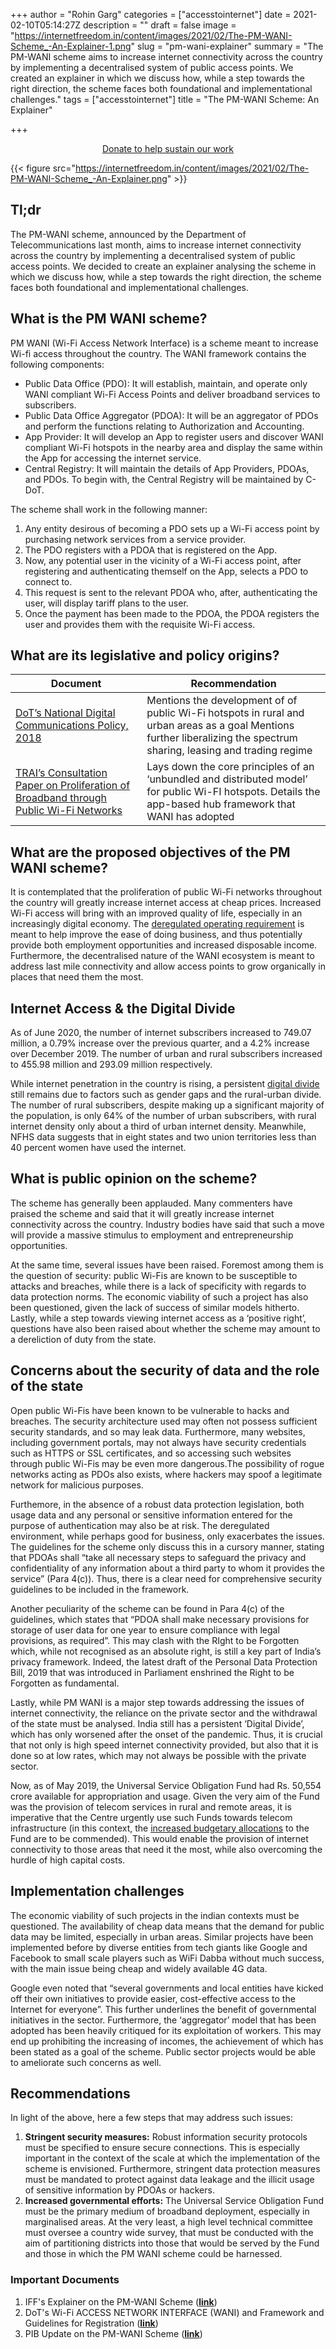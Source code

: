 +++
author = "Rohin Garg"
categories = ["accesstointernet"]
date = 2021-02-10T05:14:27Z
description = ""
draft = false
image = "https://internetfreedom.in/content/images/2021/02/The-PM-WANI-Scheme_-An-Explainer-1.png"
slug = "pm-wani-explainer"
summary = "The PM-WANI scheme aims to increase internet connectivity across the country by implementing a decentralised system of public access points. We created an explainer in which we discuss how, while a step towards the right direction, the scheme faces both foundational and implementational challenges."
tags = ["accesstointernet"]
title = "The PM-WANI Scheme: An Explainer"

+++


<div style="text-align:center;">
    <a href="https://internetfreedom.in/donate/" class="button">Donate to help sustain our work</a>
</div>

{{< figure src="https://internetfreedom.in/content/images/2021/02/The-PM-WANI-Scheme_-An-Explainer.png" >}}

## Tl;dr

The PM-WANI scheme, announced by the Department of Telecommunications last month, aims to increase internet connectivity across the country by implementing a decentralised system of public access points. We decided to create an explainer analysing the scheme in which we discuss how, while a step towards the right direction, the scheme faces both foundational and implementational challenges.

## What is the PM WANI scheme?

PM WANI (Wi-Fi Access Network Interface) is a scheme meant to increase Wi-fi access throughout the country. The WANI framework contains the following components:

* Public Data Office (PDO): It will establish, maintain, and operate only WANI compliant Wi-Fi Access Points and deliver broadband services to subscribers.
* Public Data Office Aggregator (PDOA): It will be an aggregator of PDOs and perform the functions relating to Authorization and Accounting.
* App Provider: It will develop an App to register users and discover WANI compliant Wi-Fi hotspots in the nearby area and display the same within the App for accessing the internet service.
* Central Registry: It will maintain the details of App Providers, PDOAs, and PDOs. To begin with, the Central Registry will be maintained by C-DoT.

The scheme shall work in the following manner:

1. Any entity desirous of becoming a PDO sets up a Wi-Fi access point by purchasing network services from a service provider.
2. The PDO registers with a PDOA that is registered on the App.
3. Now, any potential user in the vicinity of a Wi-Fi access point, after registering and authenticating themself on the App, selects a PDO to connect to.
4. This request is sent to the relevant PDOA who, after, authenticating the user, will display tariff plans to the user.
5. Once the payment has been made to the PDOA, the PDOA registers the user and provides them with the requisite Wi-Fi access.

## What are its legislative and policy origins?

| Document                                                                              | Recommendation                                                                                                                                                         |
|---------------------------------------------------------------------------------------|------------------------------------------------------------------------------------------------------------------------------------------------------------------------|
| [DoT’s National Digital Communications Policy, 2018](https://dot.gov.in/sites/default/files/EnglishPolicy-NDCP.pdf)                                    | Mentions the development of of public Wi-Fi hotspots in rural and urban areas as a goal Mentions further liberalizing the spectrum sharing, leasing and trading regime |
| [TRAI’s Consultation Paper on Proliferation of Broadband through Public Wi-Fi Networks](https://trai.gov.in/sites/default/files/Wi-Fi_consultation%20Paper_13_july_2016.pdf) | Lays down the core principles of an ‘unbundled and distributed model’ for public Wi-FI hotspots. Details the app-based hub framework that WANI has adopted             |



## What are the proposed objectives of the PM WANI scheme?

It is contemplated that the proliferation of public Wi-Fi networks throughout the country will greatly increase internet access at cheap prices. Increased Wi-Fi access will bring with an improved quality of life, especially in an increasingly digital economy. The [deregulated operating requirement](https://internetfreedom.in/troubleshooting-indias-wifi/) is meant to help improve the ease of doing business, and thus potentially provide both employment opportunities and increased disposable income. Furthermore, the decentralised nature of the WANI ecosystem is meant to address last mile connectivity and allow access points to grow organically in places that need them the most.

## Internet Access & the Digital Divide

As of June 2020, the number of internet subscribers increased to 749.07 million, a 0.79% increase over the previous quarter, and a 4.2% increase over December 2019. The number of urban and rural subscribers increased to 455.98 million and 293.09 million respectively.

While internet penetration in the country is rising, a persistent [digital divide](https://internetfreedom.in/on-chronic-inequalities-in-internet-access/) still remains due to factors such as gender gaps and the rural-urban divide. The number of rural subscribers, despite making up a significant majority of the population, is only 64% of the number of urban subscribers, with rural internet density only about a third of urban internet density. Meanwhile, NFHS data suggests that in eight states and two union territories less than 40 percent women have used the internet.

## What is public opinion on the scheme?

The scheme has generally been applauded. Many commenters have praised the scheme and said that it will greatly increase internet connectivity across the country. Industry bodies have said that such a move will provide a massive stimulus to employment and entrepreneurship opportunities.

At the same time, several issues have been raised. Foremost among them is the question of security: public Wi-Fis are known to be susceptible to attacks and breaches, while there is a lack of specificity with regards to data protection norms. The economic viability of such a project has also been questioned, given the lack of success of similar models hitherto. Lastly, while a step towards viewing internet access as a ‘positive right’, questions have also been raised about whether the scheme may amount to a dereliction of duty from the state.

## Concerns about the security of data and the role of the state

Open public Wi-Fis have been known to be vulnerable to hacks and breaches. The security architecture used may often not possess sufficient security standards, and so may leak data. Furthermore, many websites, including government portals, may not always have security credentials such as HTTPS or SSL certificates, and so accessing such websites through public Wi-Fis may be even more dangerous.The possibility of rogue networks acting as PDOs also exists, where hackers may spoof a legitimate network for malicious purposes.

Furthemore, in the absence of a robust data protection legislation, both usage data and any personal or sensitive information entered for the purpose of authentication may also be at risk. The deregulated environment, while perhaps good for business, only exacerbates the issues. The guidelines for the scheme only discuss this in a cursory manner, stating that PDOAs shall “take all necessary steps to safeguard the privacy and confidentiality of any information about a third party to whom it provides the service” (Para 4(c)). Thus, there is a clear need for comprehensive security guidelines to be included in the framework.

Another peculiarity of the scheme can be found in Para 4(c) of the guidelines, which states that “PDOA shall make necessary provisions for storage of user data for one year to ensure compliance with legal provisions, as required”. This may clash with the RIght to be Forgotten which, while not recognised as an absolute right, is still a key part of India’s privacy framework. Indeed, the latest draft of the Personal Data Protection Bill, 2019 that was introduced in Parliament enshrined the Right to be Forgotten as fundamental.

Lastly, while PM WANI is a major step towards addressing the issues of internet connectivity, the reliance on the private sector and the withdrawal of the state must be analysed. India still has a persistent ‘Digital Divide’, which has only worsened after the onset of the pandemic. Thus, it is crucial that not only is high speed internet connectivity provided, but also that it is done so at low rates, which may not always be possible with the private sector.

Now, as of May 2019, the Universal Service Obligation Fund had Rs. 50,554 crore available for appropriation and usage. Given the very aim of the Fund was the provision of telecom services in rural and remote areas, it is imperative that the Centre urgently use such Funds towards telecom infrastructure (in this context, the [increased budgetary allocations](https://internetfreedom.in/budget-2021-22/) to the Fund are to be commended). This would enable the provision of internet connectivity to those areas that need it the most, while also overcoming the hurdle of high capital costs.

## Implementation challenges

The economic viability of such projects in the indian contexts must be questioned. The availability of cheap data means that the demand for public data may be limited, especially in urban areas. Similar projects have been implemented before by diverse entities from tech giants like Google and Facebook to small scale players such as WiFi Dabba without much success, with the main issue being cheap and widely available 4G data.

Google even noted that “several governments and local entities have kicked off their own initiatives to provide easier, cost-effective access to the Internet for everyone”. This further underlines the benefit of governmental initiatives in the sector. Furthermore, the ‘aggregator’ model that has been adopted has been heavily critiqued for its exploitation of workers. This may end up prohibiting the increasing of incomes, the achievement of which has been stated as a goal of the scheme. Public sector projects would be able to ameliorate such concerns as well.

## Recommendations

In light of the above, here a few steps that may address such issues:

1. **Stringent security measures:** Robust information security protocols must be specified to ensure secure connections. This is especially important in the context of the scale at which the implementation of the scheme is envisioned. Furthermore, stringent data protection measures must be mandated to protect against data leakage and the illicit usage of sensitive information by PDOAs or hackers.
2. **Increased governmental efforts:** The Universal Service Obligation Fund must be the primary medium of broadband deployment, especially in marginalised areas. At the very least, a high level technical committee must oversee a country wide survey, that must be conducted with the aim of partitioning districts into those that would be served by the Fund and those in which the PM WANI scheme could be harnessed.

### Important Documents

1. IFF's Explainer on the PM-WANI Scheme (**[link](https://drive.google.com/file/d/1HTbt0Thc8abCMlA4dxKZ8c_iluDLFpjq/view?usp=sharing)**)
2. DoT's Wi-Fi ACCESS NETWORK INTERFACE (WANI) and Framework and Guidelines for Registration (**[link](https://dot.gov.in/sites/default/files/2020_12_11%20WANI%20Framework%20Guidelines.pdf?download=1)**)
3. PIB Update on the PM-WANI Scheme (**[link](https://pib.gov.in/PressReleasePage.aspx?PRID=1679342)**)


